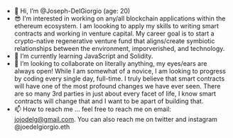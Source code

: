 - 👋 Hi, I’m @Joseph-DelGiorgio (age: 20)
- 😎 I’m interested in working on any/all blockchain applications within the ethereum ecosystem. I am loooking to apply my skills to writing smart contracts and working in venture capital. My career goal is to start a crypto-native regenerative venture fund that aligns/create symbiotic relationships between the environment, imporverished, and technology.  
- 🌱 I’m currently learning JavaScript and Solidity.
- 💁 I’m looking to collaborate on literally anything, my eyes/ears are always open! While I am somewhat of a novice, I am looking to progress by coding every single day, full-time. I truly believe that smart contracts will have one of the most profound changes we have ever seen. There are so many 3rd parties in just about every facet of life, I know smart contracts will change that and I want to be apart of building that. 
- 📫 How to reach me ... feel free to reach me on email: jojodelg@gmail.com. You can also reach me on twitter and instagram @joedelgiorgio.eth


<!---
Joseph-DelGiorgio/Joseph-DelGiorgio is a ✨ special ✨ repository because its `README.md` (this file) appears on your GitHub profile.
You can click the Preview link to take a look at your changes.
--->
